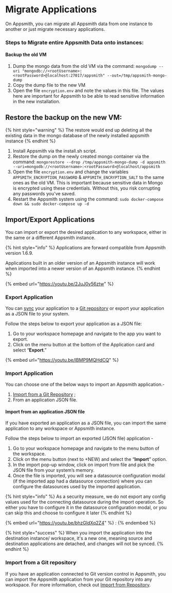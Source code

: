 # Migrate Applications

On Appsmith, you can migrate all Appsmith data from one instance to another or just migrate necessary applications.

### **Steps to Migrate entire Appsmith Data onto instances:**

#### **Backup the old VM**

1. Dump the mongo data from the old VM via the command: `mongodump --uri "mongodb://<rootUsername>:<rootPassword>@localhost:27017/appsmith" --out=/tmp/appsmith-mongo-dump`
2. Copy the dump file to the new VM
3. Open the file `encryption.env` and note the values in this file. The values here are important for Appsmith to be able to read sensitive information in the new installation.

## **Restore the backup on the new VM:**

{% hint style="warning" %}
The restore would end up deleting all the existing data in the mongo database of the newly installed appsmith instance
{% endhint %}

1. Install Appsmith via the install.sh script.
2. Restore the dump on the newly created mongo container via the command: `mongorestore --drop /tmp/appsmith-mongo-dump -d appsmith --uri=mongodb://<rootUsername>:<rootPassword>@localhost/appsmith`
3. Open the file `encryption.env` and change the variables `APPSMITH_ENCRYPTION_PASSWORD` & `APPSMITH_ENCRYPTION_SALT` to the same ones as the old VM. This is important because sensitive data in Mongo is encrypted using these credentials. Without this, you risk corrupting any passwords you've saved.
4. Restart the Appsmith system using the command: `sudo docker-compose down && sudo docker-compose up -d`

## Import/Export Applications

You can import or export the desired application to any workspace, either in the same or a different Appsmith instance.

{% hint style="info" %}
Applications are forward compatible from Appsmith version 1.6.9.&#x20;

Applications built in an older version of an Appsmith instance will work when imported into a newer version of an Appsmith instance.
{% endhint %}

{% embed url="https://youtu.be/2JuJ0v56ztw" %}

### Export Application

You can [sync](../version-control-with-git/connecting-to-git-repository.md) your application to a [Git repository](../version-control-with-git/) or export your application as a JSON file to your system.

Follow the steps below to export your application as a JSON file:

1. Go to your workspace homepage and navigate to the app you want to export.
2. Click on the menu button at the bottom of the Application card and select “**Export**.”

{% embed url="https://youtu.be/lBMP9MQHdCQ" %}

### Import Application

You can choose one of the below ways to import an Appsmith application.-

1. [Import from a Git Repository](backup-restore.md#import-from-a-git-repository) ;
2. From an application JSON file.

#### Import from an application JSON file

If you have exported an application as a JSON file, you can import the same application to any workspace or Appsmith instance.

Follow the steps below to import an exported (JSON file) application -

1. Go to your workspace homepage and navigate to the menu button of the workspace.
2. Click on the menu button (next to +NEW) and select the “**Import**” option.
3. In the import pop-up window, click on import from file and pick the JSON file from your system’s memory.
4. Once the file is imported, you will see a datasource configuration modal (if the imported app had a datasource connection) where you can configure the datasources used by the imported application.

{% hint style="info" %}
As a security measure, we do not export any config values used for the connecting datasource during the import operation. So either you have to configure it in the datasource configuration modal, or you can skip this and choose to configure it later
{% endhint %}

{% embed url="https://youtu.be/bhzGIdXq2Z4" %}
:
{% endembed %}

{% hint style="success" %}
When you import the application into the destination instance/ workspace, it's a new one, meaning source and destination applications are detached, and changes will not be synced.
{% endhint %}

### Import from a Git repository

If you have an application connected to Git version control in Appsmith, you can import the Appsmith application from your Git repository into any workspace. For more information, check out [Import from Repository](../version-control-with-git/import-from-repository.md).
